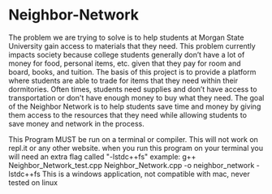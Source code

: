 # Neighbor-Network
The problem we are trying to solve is to help students at Morgan State University gain access to materials that they need. This problem currently impacts society because college students generally don’t have a lot of money for food, personal items, etc. given that they pay for room and board, books, and tuition. The basis of this project is to provide a platform where students are able to trade for items that they need within their dormitories. Often times, students need supplies and don’t have access to transportation or don't have enough money to buy what they need. The goal of the Neighbor Network is to help students save time and money by giving them access to the resources that they need while allowing students to save money and network in the process. 

This Program MUST be run on a terminal or compiler. This will not work on repl.it or any other website.
when you run this program on your terminal you will need an extra flag called "-lstdc++fs"
example:
g++ Neighbor_Network_test.cpp Neighbor_Network.cpp -o neighbor_network -lstdc++fs
This is a windows application, not compatible with mac, never tested on linux


